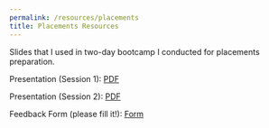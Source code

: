 ```yaml
---
permalink: /resources/placements
title: Placements Resources
---
```


Slides that I used in two-day bootcamp I conducted for placements preparation.

<p> Presentation (Session 1): <a href="/pdf/Coding_Bootcamp_1.pdf">PDF</a> </p>
<p> Presentation (Session 2): <a href="/pdf/Coding_Bootcamp_2.pdf">PDF</a> </p>
<p> Feedback Form (please fill it!): 
  <a href="https://docs.google.com/forms/d/e/1FAIpQLScnZ6d4JYX2ec92UTpsO4c7a58GG2OGMu3uAxqmAM2zHXpKNg/viewform?usp=sf_link">Form</a>
</p>
